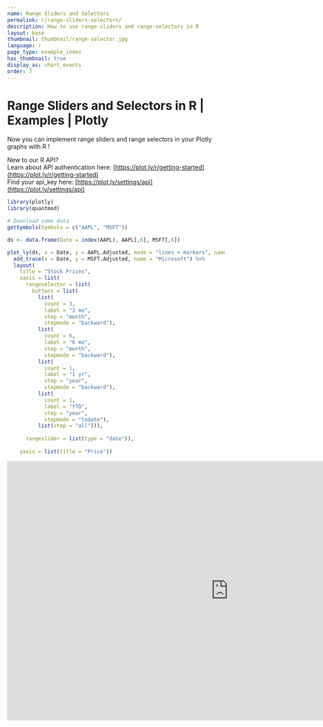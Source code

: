 ```yaml
---
name: Range Sliders and Selectors
permalink: r/range-sliders-selectors/
description: How to use range-sliders and range-selectors in R
layout: base
thumbnail: thumbnail/range-selector.jpg
language: r
page_type: example_index
has_thumbnail: true
display_as: chart_events
order: 7
---
```


# Range Sliders and Selectors in R | Examples | Plotly

Now you can implement range sliders and range selectors in your Plotly graphs with R !

New to our R API?  
Learn about API authentication here: [https://plot.ly/r/getting-started](https://plot.ly/r/getting-started)  
Find your api_key here: [https://plot.ly/settings/api](https://plot.ly/settings/api)


```r
library(plotly)
library(quantmod)

# Download some data
getSymbols(Symbols = c("AAPL", "MSFT"))
```

```r
ds <- data.frame(Date = index(AAPL), AAPL[,6], MSFT[,6])

plot_ly(ds, x = Date, y = AAPL.Adjusted, mode = "lines + markers", name = "Apple") %>% 
  add_trace(x = Date, y = MSFT.Adjusted, name = "Microsoft") %>% 
  layout(
    title = "Stock Prices",
    xaxis = list(
      rangeselector = list(
        buttons = list(
          list(
            count = 3, 
            label = "3 mo", 
            step = "month",
            stepmode = "backward"),
          list(
            count = 6, 
            label = "6 mo", 
            step = "month",
            stepmode = "backward"),
          list(
            count = 1, 
            label = "1 yr", 
            step = "year",
            stepmode = "backward"),
          list(
            count = 1, 
            label = "YTD", 
            step = "year",
            stepmode = "todate"),
          list(step = "all"))),
      
      rangeslider = list(type = "date")),
    
    yaxis = list(title = "Price"))
```
<iframe src="https://plot.ly/~RPlotBot/2941" width="1024" height="600" id="igraph" scrolling="no" seamless="seamless" frameBorder="0"> </iframe>
